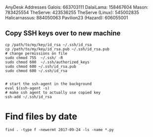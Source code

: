 AnyDesk Addresses
Galois:    663703111
DalaiLama: 158467604
Mason:     783425554
TheServe:  423536255
TheServe (Linux): 545002835
Halicarnassus: 884050063
Pavilion23 (Hazard): 606055001


## Copy SSH keys over to new machine
	cp /path/to/my/key/id_rsa ~/.ssh/id_rsa
	cp /path/to/my/key/id_rsa.pub ~/.ssh/id_rsa.pub
	# change permissions on file
    sudo chmod 755  ~/.ssh/ -R
    sudo chmod 600  ~/.ssh/authorized_keys
    sudo chmod 600 ~/.ssh/id_rsa.pub
    sudo chmod 600 ~/.ssh/id_rsa


	# start the ssh-agent in the background
	eval $(ssh-agent -s)
	# make ssh agent to actually use copied key
	ssh-add ~/.ssh/id_rsa

# Find files by date
    find . -type f -newermt 2017-09-24 -ls -name *.py

